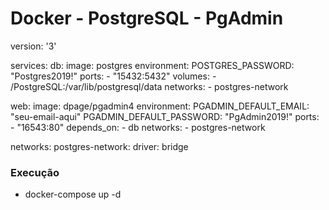 # Docker - PostgreSQL - PgAdmin
version: '3'

services:
  db:
    image: postgres
    environment:
      POSTGRES_PASSWORD: "Postgres2019!"
    ports:
      - "15432:5432"
    volumes:
      - /PostgreSQL:/var/lib/postgresql/data 
    networks:
      - postgres-network
      
  web:
    image: dpage/pgadmin4
    environment:
      PGADMIN_DEFAULT_EMAIL: "seu-email-aqui"
      PGADMIN_DEFAULT_PASSWORD: "PgAdmin2019!"
    ports:
      - "16543:80"
    depends_on:
      - db
    networks:
      - postgres-network

networks: 
  postgres-network:
    driver: bridge

### Execução
- docker-compose up -d